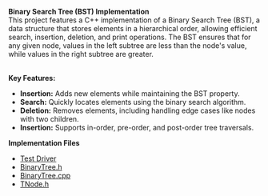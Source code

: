 <b>Binary Search Tree (BST) Implementation</b>
<br>This project features a C++ implementation of a Binary Search Tree (BST), a data structure that stores elements in a hierarchical order, allowing efficient search, insertion, deletion, and print operations. The BST ensures that for any given node, values in the left subtree are less than the node's value, while values in the right subtree are greater.</br>

<br><b>Key Features:</b></br>
  - <b>Insertion:</b> Adds new elements while maintaining the BST property.
  - <b>Search:</b> Quickly locates elements using the binary search algorithm.
  - <b>Deletion:</b> Removes elements, including handling edge cases like nodes with two children.
  - <b>Insertion:</b> Supports in-order, pre-order, and post-order tree traversals.

<b>Implementation Files</b>
  - [Test Driver](https://github.com/EricDelgado993/Binary-Search-Tree/blob/main/BinarySearchTree/BinarySearchTree/BinarySearchTree.cpp)
  - [BinaryTree.h](https://github.com/EricDelgado993/Binary-Search-Tree/blob/main/BinarySearchTree/BinarySearchTree/BinaryTree.h)
  - [BinaryTree.cpp](https://github.com/EricDelgado993/Binary-Search-Tree/blob/main/BinarySearchTree/BinarySearchTree/BinaryTree.cpp)
  - [TNode.h](https://github.com/EricDelgado993/Binary-Search-Tree/blob/main/BinarySearchTree/BinarySearchTree/TNode.h)
